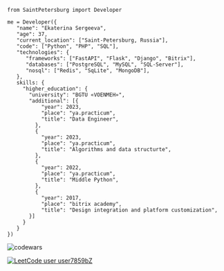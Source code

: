 ```
from SaintPetersburg import Developer

me = Developer({
   "name": "Ekaterina Sergeeva",
   "age": 37,
   "current_location": ["Saint-Petersburg, Russia"],
   "code": ["Python", "PHP", "SQL"],
   "technologies": {
      "frameworks": ["FastAPI", "Flask", "Django", "Bitrix"],
      "databases": ["PostgreSQL", "MySQL", "SQL-Server"],
      "nosql": ["Redis", "SqLite", "MongoDB"],
   },
   skills: {
     "higher_education": {
       "university": "BGTU «VOENMEH»",
       "additional": [{
           "year": 2023,
           "place": "ya.practicum",
           "title": "Data Engineer",
         },
         {
           "year": 2023,
           "place": "ya.practicum",
           "title": "Algorithms and data structurte",
         },
         {
           "year": 2022,
           "place": "ya.practicum",
           "title": "Middle Python",
         },
         {
           "year": 2017,
           "place": "bitrix academy",
           "title": "Design integration and platform customization",
       }]
     }     
   }
})
```

![codewars](https://www.codewars.com/users/esergeevacom/badges/small)

[![LeetCode user user7859bZ](https://img.shields.io/badge/dynamic/json?style=for-the-badge&labelColor=black&color=%23ffa116&label=Solved&query=solvedOverTotal&url=https%3A%2F%2Fbadge.xyli.tech/%2Fapi%2Fusers%2Fuser7859bZ&logo=leetcode&logoColor=yellow)](https://leetcode.com/user7859bZ/)

<!--
**esergeevacom/esergeevacom** is a ✨ _special_ ✨ repository because its `README.md` (this file) appears on your GitHub profile.

Here are some ideas to get you started:

- 🔭 I’m currently working on ...
- 🌱 I’m currently learning ...
- 👯 I’m looking to collaborate on ...
- 🤔 I’m looking for help with ...
- 💬 Ask me about ...
- 📫 How to reach me: ...
- 😄 Pronouns: ...
- ⚡ Fun fact: ...
-->
